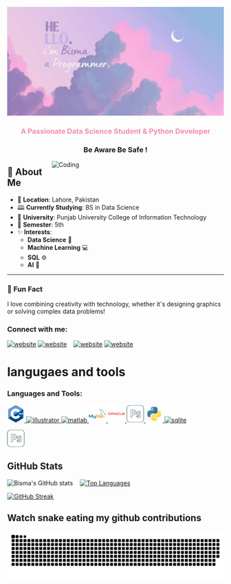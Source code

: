 ![Hi There, I am Bisma Sajjad](bg.png)


<!-- Profile Header Section -->
<h3 align="center" style="color: #f28cb2;">A Passionate Data Science Student & Python Developer</h3>

<!-- Hacker Gif -->

<h3 align="center">Be Aware Be Safe !</h3>
<img align="right" alt="Coding" width="400" src="https://media.tenor.com/rePDfDWO3XoAAAAd/hacking.gif">



## 🌸 About Me

- 📍 **Location**: Lahore, Pakistan
- 🕮 **Currently Studying**: BS in Data Science
- 🏫 **University**: Punjab University College of Information Technology
- 📅 **Semester**: 5th
- ✨ **Interests**:
  - **Data Science** 🧮
  - **Machine Learning** 💻
  - **SQL** ⚙️
  - **AI** 🤖

---

### 💖 Fun Fact
I love combining creativity with technology, whether it's designing graphics or solving complex data problems!

### Connect with me:


[![website](./img/linkedin-light.svg)](https://linkedin.com/in/codeSTACKr#gh-light-mode-only)
[![website](./img/linkedin-dark.svg)](https://linkedin.com/in/codeSTACKr#gh-dark-mode-only)
&nbsp;&nbsp;
[![website](./img/instagram-light.svg)](https://instagram.com/codeSTACKr#gh-light-mode-only)
[![website](./img/instagram-dark.svg)](https://instagram.com/codeSTACKr#gh-dark-mode-only)

# langugaes and tools
<h3 align="left">Languages and Tools:</h3>
<p align="left"> <a href="https://www.w3schools.com/cpp/" target="_blank" rel="noreferrer"> 
  <img src="https://raw.githubusercontent.com/devicons/devicon/master/icons/cplusplus/cplusplus-original.svg" alt="cplusplus" width="40" height="40"/>
</a> <a href="https://www.adobe.com/in/products/illustrator.html" target="_blank" rel="noreferrer">
  <img src="https://www.vectorlogo.zone/logos/adobe_illustrator/adobe_illustrator-icon.svg" alt="illustrator" width="40" height="40"/>
</a> <a href="https://www.mathworks.com/" target="_blank" rel="noreferrer"> <img src="https://upload.wikimedia.org/wikipedia/commons/2/21/Matlab_Logo.png" alt="matlab" width="40" height="40"/>
</a> <a href="https://www.mysql.com/" target="_blank" rel="noreferrer"> 
  <img src="https://raw.githubusercontent.com/devicons/devicon/master/icons/mysql/mysql-original-wordmark.svg" alt="mysql" width="40" height="40"/> </a>
  <a href="https://www.oracle.com/" target="_blank" rel="noreferrer">
    <img src="https://raw.githubusercontent.com/devicons/devicon/master/icons/oracle/oracle-original.svg" alt="oracle" width="40" height="40"/> </a>
  <a href="https://www.photoshop.com/en" target="_blank" rel="noreferrer">
    <img src="https://raw.githubusercontent.com/devicons/devicon/master/icons/photoshop/photoshop-line.svg" alt="photoshop" width="40" height="40"/> </a> 
  <a href="https://www.python.org" target="_blank" rel="noreferrer"> <img src="https://raw.githubusercontent.com/devicons/devicon/master/icons/python/python-original.svg" alt="python" width="40" height="40"/> </a>
  <a href="https://www.sqlite.org/" target="_blank" rel="noreferrer"> <img src="https://www.vectorlogo.zone/logos/sqlite/sqlite-icon.svg" alt="sqlite" width="40" height="40"/> </a> </p>
<img src="https://raw.githubusercontent.com/devicons/devicon/master/icons/photoshop/photoshop-line.svg" alt="photoshop" width="40" height="40"/> </a>

## GitHub Stats
![Bisma's GitHub stats](https://github-readme-stats.vercel.app/api?username=Bisma41&show_icons=true&theme=radical)&nbsp;&nbsp;&nbsp;&nbsp;[![Top Languages](https://github-readme-stats.vercel.app/api/top-langs/?username=Bisma41&layout=compact&theme=radical&custom_title=Most%20Used%20Languages%20In%20Repos&langs_count=8&count_private=true)](https://github.com/anuraghazra/github-readme-stats)

[![GitHub Streak](https://streak-stats.demolab.com?user=Bisma41&theme=dark)](https://git.io/streak-stats)

## Watch snake eating my github contributions 
![snake_gif](https://github.com/MeghnaS21/MeghnaS21/blob/output/github-snake-dark.svg)
